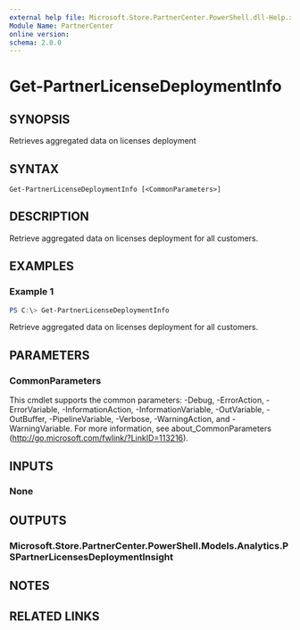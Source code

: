 ```yaml
---
external help file: Microsoft.Store.PartnerCenter.PowerShell.dll-Help.xml
Module Name: PartnerCenter
online version:
schema: 2.0.0
---
```


# Get-PartnerLicenseDeploymentInfo

## SYNOPSIS
Retrieves aggregated data on licenses deployment

## SYNTAX

```
Get-PartnerLicenseDeploymentInfo [<CommonParameters>]
```

## DESCRIPTION
Retrieve aggregated data on licenses deployment for all customers.

## EXAMPLES

### Example 1
```powershell
PS C:\> Get-PartnerLicenseDeploymentInfo
```

Retrieve aggregated data on licenses deployment for all customers.

## PARAMETERS

### CommonParameters
This cmdlet supports the common parameters: -Debug, -ErrorAction, -ErrorVariable, -InformationAction, -InformationVariable, -OutVariable, -OutBuffer, -PipelineVariable, -Verbose, -WarningAction, and -WarningVariable. For more information, see about_CommonParameters (http://go.microsoft.com/fwlink/?LinkID=113216).

## INPUTS

### None

## OUTPUTS

### Microsoft.Store.PartnerCenter.PowerShell.Models.Analytics.PSPartnerLicensesDeploymentInsight

## NOTES

## RELATED LINKS

